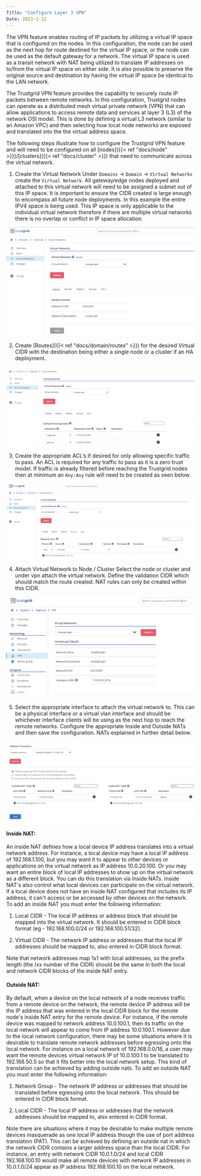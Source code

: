 ```yaml
---
Title: "Configure Layer 3 VPN"
Date: 2023-1-12
---
```


The VPN feature enables routing of IP packets by utilizing a virtual IP space that is configured on the nodes. In this configuration, the node can be used as the next hop for route destined for the virtual IP space, or the node can be used as the default gateway for a network. The virtual IP space is used as a transit network with NAT being utilized to translate IP addresses on to/from the virtual IP space on either side. It is also possible to preserve the original source and destination by having the virtual IP space be identical to the LAN network. 

The Trustgrid VPN feature provides the capability to securely route IP packets between remote networks.  In this configuration, Trustgrid nodes can operate as a distributed mesh virtual private network (VPN) that can allow applications to access remote data and services at layer 3 (L3) of the network OSI model.  This is done by defining a virtual L3 network (similar to an Amazon VPC) and then selecting how local node networks are exposed and translated into the the virtual address space.

The following steps illustrate how to configure the Trustgrid VPN feature and will need to be configured on all [nodes]({{< ref "docs/node" >}})/[clusters]({{< ref "docs/cluster" >}}) that need to communicate across the virtual network.

1. Create the Virtual Network 
Under `Domains` -> `Domain` -> `Virtual Networks` create the `Virtual Network`. All gateway/edge nodes deployed and attached to this virtual network will need to be assigned a subnet out of this IP space. It is important to ensure the CIDR created is large enough to encompass all future node deployments. In this example the entire IPV4 space is being used. This IP space is only applicable to the individual virtual network therefore if there are multiple virtual networks there is no overlap or conflict in IP space allocation.

![img](create-vn.png)

2. Create [Routes]({{< ref "docs/domain/routes" >}}) for the desired Virtual CIDR with the destination being either a single node or a cluster if an HA deployment. 

![img](create-vn2.png)

3. Create the appropriate ACL’s if desired for only allowing specific traffic to pass. An ACL is required for any traffic to pass as it is a zero trust model. If traffic is already filtered before reaching the Trustgrid nodes then at minimum an `Any:Any` rule will need to be created as seen below.

![img](create-vn3.png)

4. Attach Virtual Network to Node / Cluster
Select the node or cluster and under vpn attach the virtual network. Define the validation CIDR which should match the route created. NAT rules can only be created within this CIDR.

![img](detach2.png)

5. Select the appropriate interface to attach the virtual network to. This can be a physical interface or a virtual vlan interface and should be whichever interface clients will be using as the next hop to reach the remote networks. Configure the appropriate Inside and Outside NATs and then save the configuration. NATs explained in further detail below.

![img](remove.png)

#### Inside NAT:
An inside NAT defines how a local device IP address translates into a virtual network address.  For instance, a local device may have a local IP address of 192.168.1.100, but you may want it to appear to other devices or applications on the virtual network as IP address 10.0.20.100.  Or you may want an entire block of local IP addresses to show up on the virtual network as a different block.  You can do this translation via Inside NATs.  Inside NAT's also control what local devices can participate on the virtual network.  If a local device does not have an inside NAT configured that includes its IP address, it can't access or be accessed by other devices on the network.  To add an inside NAT you must enter the following information:

1. Local CIDR - The local IP address or address block that should be mapped into the virtual network.  It should be entered in CIDR block format (eg - 192.168.100.0/24 or 192.168.100.51/32).

2. Virtual CIDR - The network IP address or addresses that the local IP addresses should be mapped to, also entered in CIDR block format.

Note that network addresses map 1x1 with local addresses, so the prefix length (the /xx number of the CIDR) should be the same in both the local and network CIDR blocks of the inside NAT entry.

#### Outside NAT:
By default, when a device on the local network of a node receives traffic from a remote device on the network, the remote device IP address will be the IP address that was entered in the local CIDR block for the remote node's inside NAT entry for the remote device.  For instance, if the remote device was mapped to network address 10.0.100.1, then its traffic on the local network will appear to come from IP address 10.0.100.1.  However due to the local network configuration, there may be some situations where it is desirable to translate remote network addresses before egressing onto the local network.  For instance on a local network of 192.168.0.0/16, a user may want the remote devices virtual network IP of 10.0.100.1 to be translated to 192.168.50.5 so that it fits better into the local network setup.  This kind of translation can be achieved by adding outside nats.  To add an outside NAT you must enter the following information:

1. Network Group - The network IP address or addresses that should be translated before egressing onto the local network.  This should be entered in CIDR block format.

2. Local CIDR - The local IP address or addresses that the network addresses should be mapped to, also entered in CIDR format.

Note there are situations where it may be desirable to make multiple remote devices masquerade as one local IP address though the use of port address translation (PAT).  This can be achieved by defining an outside nat in which the network CIDR contains a larger address space than the local CIDR.  For instance, an entry with network CIDR 10.0.1.0/24 and local CIDR 192.168.100.10 would make all remote devices with network IP addresses in  10.0.1.0/24 appear as IP address 192.168.100.10 on the local network.




